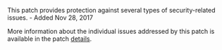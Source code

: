 This patch provides protection against several types of security-related issues. - Added Nov 28, 2017

More information about the individual issues addressed by this patch is available in the patch [details](https://magento.com/security/patches/supee-10415).
